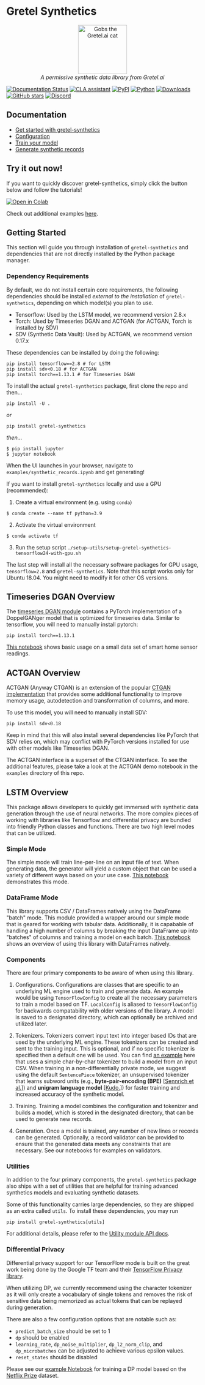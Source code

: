 # Gretel Synthetics

<p align="center">
    <a href="https://gretel.ai"><img width="128px" src="https://gretel-public-website.s3.amazonaws.com/assets/gobs_the_cat_@1x.png" alt="Gobs the Gretel.ai cat" /></a><br />
    <i>A permissive synthetic data library from Gretel.ai</i>
</p>

[![Documentation Status](https://readthedocs.org/projects/gretel-synthetics/badge/?version=stable)](https://gretel-synthetics.readthedocs.io/en/stable/?badge=stable)
[![CLA assistant](https://cla-assistant.io/readme/badge/gretelai/gretel-synthetics)](https://cla-assistant.io/gretelai/gretel-synthetics)
[![PyPI](https://badge.fury.io/py/gretel-synthetics.svg)](https://badge.fury.io/py/gretel-synthetics)
[![Python](https://img.shields.io/pypi/pyversions/gretel-synthetics.svg)](https://github.com/gretelai/gretel-synthetics)
[![Downloads](https://pepy.tech/badge/gretel-synthetics)](https://pepy.tech/project/gretel-synthetics)
[![GitHub stars](https://img.shields.io/github/stars/gretelai/gretel-synthetics?style=social)](https://github.com/gretelai/gretel-synthetics)
[![Discord](https://img.shields.io/discord/1007817822614847500?label=Discord&logo=Discord)](https://gretel.ai/discord)

## Documentation

- [Get started with gretel-synthetics](https://gretel-synthetics.readthedocs.io/en/stable/)
- [Configuration](https://gretel-synthetics.readthedocs.io/en/stable/api/config.html)
- [Train your model](https://gretel-synthetics.readthedocs.io/en/stable/api/train.html)
- [Generate synthetic records](https://gretel-synthetics.readthedocs.io/en/stable/api/generate.html)

## Try it out now!

If you want to quickly discover gretel-synthetics, simply click the button below and follow the tutorials!

[![Open in Colab](https://colab.research.google.com/assets/colab-badge.svg)](https://colab.research.google.com/github/gretelai/gretel-synthetics/blob/master/examples/synthetic_records.ipynb)

Check out additional examples [here](https://github.com/gretelai/gretel-synthetics/tree/master/examples).

## Getting Started

This section will guide you through installation of `gretel-synthetics` and dependencies that are not directly installed by the Python package manager.

### Dependency Requirements

By default, we do not install certain core requirements, the following dependencies should be installed _external to the installation_
of `gretel-synthetics`, depending on which model(s) you plan to use.

- Tensorflow: Used by the LSTM model, we recommend version 2.8.x
- Torch: Used by Timeseries DGAN and ACTGAN (for ACTGAN, Torch is installed by SDV)
- SDV (Synthetic Data Vault): Used by ACTGAN, we recommend version 0.17.x

These dependencies can be installed by doing the following:

```
pip install tensorflow==2.8 # for LSTM
pip install sdv<0.18 # for ACTGAN
pip install torch==1.13.1 # for Timeseries DGAN
```

To install the actual `gretel-synthetics` package, first clone the repo and then...

```
pip install -U .
```

_or_

```
pip install gretel-synthetics
```

_then..._

```
$ pip install jupyter
$ jupyter notebook
```

When the UI launches in your browser, navigate to `examples/synthetic_records.ipynb` and get generating!

If you want to install `gretel-synthetics` locally and use a GPU (recommended):

1. Create a virtual environment (e.g. using `conda`)

```
$ conda create --name tf python=3.9
```

2. Activate the virtual environment

```
$ conda activate tf
```

3. Run the setup script `./setup-utils/setup-gretel-synthetics-tensorflow24-with-gpu.sh`

The last step will install all the necessary software packages for GPU usage, `tensorflow=2.8` and `gretel-synthetics`.
Note that this script works only for Ubuntu 18.04. You might need to modify it for other OS versions.

## Timeseries DGAN Overview

The [timeseries DGAN module](https://synthetics.docs.gretel.ai/en/stable/models/timeseries_dgan.html#timeseries-dgan) contains a PyTorch implementation of a DoppelGANger model that is optimized for timeseries data. Similar to tensorflow, you will need to manually install pytorch:

```
pip install torch==1.13.1
```

[This notebook](https://github.com/gretelai/gretel-synthetics/blob/master/examples/timeseries_dgan.ipynb) shows basic usage on a small data set of smart home sensor readings.

## ACTGAN Overview

ACTGAN (Anyway CTGAN) is an extension of the popular [CTGAN implementation](https://sdv.dev/SDV/user_guides/single_table/ctgan.html) that provides
some additional functionality to improve memory usage, autodetection and transformation of columns, and more.

To use this model, you will need to manually install SDV:

```
pip install sdv<0.18
```

Keep in mind that this will also install several dependencies like PyTorch that SDV relies on, which may conflict with PyTorch
versions installed for use with other models like Timeseries DGAN.

The ACTGAN interface is a superset of the CTGAN interface. To see the additional features, please take a look at the ACTGAN demo notebook in the `examples` directory of this repo.

## LSTM Overview

This package allows developers to quickly get immersed with synthetic data generation through the use of neural networks. The more complex pieces of working with libraries like Tensorflow and differential privacy are bundled into friendly Python classes and functions. There are two high level modes that can be utilized.

### Simple Mode

The simple mode will train line-per-line on an input file of text. When generating data, the generator will yield a custom object that can be used a variety of different ways based on your use case. [This notebook](https://github.com/gretelai/gretel-synthetics/blob/master/examples/tensorflow/simple-character-model.ipynb) demonstrates this mode.

### DataFrame Mode

This library supports CSV / DataFrames natively using the DataFrame "batch" mode. This module provided a wrapper around our simple mode that is geared for working with tabular data. Additionally, it is capabable of handling a high number of columns by breaking the input DataFrame up into "batches" of columns and training a model on each batch. [This notebook](https://github.com/gretelai/gretel-synthetics/blob/master/examples/dataframe_batch.ipynb) shows an overview of using this library with DataFrames natively.

### Components

There are four primary components to be aware of when using this library.

1. Configurations. Configurations are classes that are specific to an underlying ML engine used to train and generate data. An example would be using `TensorFlowConfig` to create all the necessary parameters to train a model based on TF. `LocalConfig` is aliased to `TensorFlowConfig` for backwards compatability with older versions of the library. A model is saved to a designated directory, which can optionally be archived and utilized later.

2. Tokenizers. Tokenizers convert input text into integer based IDs that are used by the underlying ML engine. These tokenizers can be created and sent to the training input. This is optional, and if no specific tokenizer is specified then a default one will be used. You can find [an example](https://github.com/gretelai/gretel-synthetics/blob/master/examples/tensorflow/batch-df-char-tokenizer.ipynb) here that uses a simple char-by-char tokenizer to build a model from an input CSV. When training in a non-differentially private mode, we suggest using the default `SentencePiece` tokenizer, an unsupervised tokenizer that learns subword units (e.g., **byte-pair-encoding (BPE)** [[Sennrich et al.](http://www.aclweb.org/anthology/P16-1162)]) and **unigram language model** [[Kudo.](https://arxiv.org/abs/1804.10959)]) for faster training and increased accuracy of the synthetic model.

3. Training. Training a model combines the configuration and tokenizer and builds a model, which is stored in the designated directory, that can be used to generate new records.

4. Generation. Once a model is trained, any number of new lines or records can be generated. Optionally, a record validator can be provided to ensure that the generated data meets any constraints that are necessary. See our notebooks for examples on validators.

### Utilities

In addition to the four primary components, the `gretel-synthetics` package also ships with a set of utilities that are helpful for training advanced synthetics models and evaluating synthetic datasets.

Some of this functionality carries large dependencies, so they are shipped as an extra called `utils`. To install these dependencies, you may run

```
pip install gretel-synthetics[utils]
```

For additional details, please refer to the [Utility module API docs](https://synthetics.docs.gretel.ai/en/latest/utils/index.html).

### Differential Privacy

Differential privacy support for our TensorFlow mode is built on the great work being done by the Google TF team and their [TensorFlow Privacy library](https://github.com/tensorflow/privacy).

When utilizing DP, we currently recommend using the character tokenizer as it will only create a vocabulary of single tokens and removes the risk of sensitive data being memorized as actual tokens that can be replayed during generation.

There are also a few configuration options that are notable such as:

- `predict_batch_size` should be set to 1
- `dp` should be enabled
- `learning_rate`, `dp_noise_multiplier`, `dp_l2_norm_clip`, and `dp_microbatches` can be adjusted to achieve various epsilon values.
- `reset_states` should be disabled

Please see our [example Notebook](https://github.com/gretelai/gretel-synthetics/blob/master/examples/tensorflow/diff_privacy.ipynb) for training a DP model based on the [Netflix Prize](https://en.wikipedia.org/wiki/Netflix_Prize) dataset.
